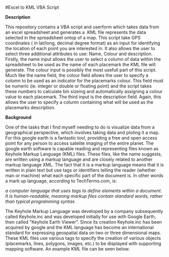#Excel to KML VBA Script

<b>Description</b>

This repository contains a VBA script and userform which takes data from an excel spreadsheet and generates a .KML file represents the data selected in the spreadsheet ontop of a map. This script take GPS coordinates ( in lat/long, decimal degree format) as an input for identifying the location of each point you are interested in. It also allows the user to select three additional attributes to use: Name, Colour and description. Firstly, the name input allows the user to select a column of data within the spreadsheet to be used as the name of each placemark the KML file will generate. The colour input is possibly the most usefull part of this script. Much like the name field, the colour field allows the user to specify a column to be used as an indicator for the placemarks colour. This field must be numeric (ie. integer or double or floating point) and the script takes these numbers to calculate bin sizeing and automatically assigning a colour value to each placemark. The third input is the description field. Again, this allows the user to specify a column containing what will be used as the placemarks description.

<b>Background</b>

One of the tasks that I find myself needing to do is visualize data from a geographical perspective, which involves taking data and ploting it a map. For this google earth is a fantastic tool, providing a free and open access point for any person to access satelite imaging of the entire planet. The google earth software is capable reading and representing files known as Keyhole Markup Language (KML) files. These files, like the name suggests, are written using a markup language and are closely related to another markup language XML. The fact that it is a markup language means that it is written in plain text but use tags or identifiers telling the reader (whether man or machine) what each specific part of the document is. In other words a mark up language, according to TechTerms.com, is:

<i>a computer language that uses tags to define elements within a document. It is human-readable, meaning markup files contain standard words, rather than typical programming syntax.</i>

The Keyhole Markup Language was developed by a company subsequently called Keyhole.inc and was developed initially for use with Google Earth, then called "Keyhole Earth Viewer". Since its creation Keyhole.inc has been acquired by google and the KML language has become an international standard for expressing geospatial data on two or three dimensional maps. These KML files use various tags to specify the creation of various objects (placemarks, lines, polygons, images, etc.) to be displayed with supporting mapping software. An example KML file can be seen below.




